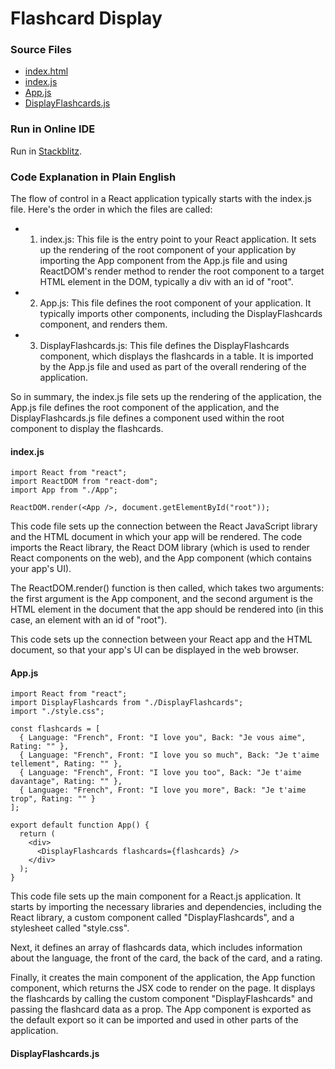 # Flashcard Display


### Source Files

- [index.html](https://github.com/jonfernq/React-Flashcards/blob/main/DisplayFlashcards/index.html)
- [index.js](https://github.com/jonfernq/React-Flashcards/blob/main/DisplayFlashcards/index.js)
- [App.js](https://github.com/jonfernq/React-Flashcards/blob/main/DisplayFlashcards/App.js)
- [DisplayFlashcards.js](https://github.com/jonfernq/React-Flashcards/blob/main/DisplayFlashcards/DisplayFlashcards.js)

### Run in Online IDE

Run in [Stackblitz](https://stackblitz.com/edit/react-zcmx57?file=src%2FApp.js).

### Code Explanation in Plain English

The flow of control in a React application typically starts with the index.js file. Here's the order in which the files are called:

- 1. index.js: This file is the entry point to your React application. It sets up the rendering of the root component of your application by importing the App component from the App.js file and using ReactDOM's render method to render the root component to a target HTML element in the DOM, typically a div with an id of "root".

- 2. App.js: This file defines the root component of your application. It typically imports other components, including the DisplayFlashcards component, and renders them.

- 3. DisplayFlashcards.js: This file defines the DisplayFlashcards component, which displays the flashcards in a table. It is imported by the App.js file and used as part of the overall rendering of the application.

So in summary, the index.js file sets up the rendering of the application, the App.js file defines the root component of the application, and the DisplayFlashcards.js file defines a component used within the root component to display the flashcards.


#### index.js

```
import React from "react";
import ReactDOM from "react-dom";
import App from "./App";

ReactDOM.render(<App />, document.getElementById("root"));
```
This code file sets up the connection between the React JavaScript library and the HTML document in which your app will be rendered. The code imports the React library, the React DOM library (which is used to render React components on the web), and the App component (which contains your app's UI).

The ReactDOM.render() function is then called, which takes two arguments: the first argument is the App component, and the second argument is the HTML element in the document that the app should be rendered into (in this case, an element with an id of "root").

This code sets up the connection between your React app and the HTML document, so that your app's UI can be displayed in the web browser.


#### App.js

```
import React from "react";
import DisplayFlashcards from "./DisplayFlashcards";
import "./style.css";

const flashcards = [
  { Language: "French", Front: "I love you", Back: "Je vous aime", Rating: "" },
  { Language: "French", Front: "I love you so much", Back: "Je t'aime tellement", Rating: "" },
  { Language: "French", Front: "I love you too", Back: "Je t'aime davantage", Rating: "" },
  { Language: "French", Front: "I love you more", Back: "Je t'aime trop", Rating: "" }
];

export default function App() {
  return (
    <div>
      <DisplayFlashcards flashcards={flashcards} />
    </div>
  );
}
```

This code file sets up the main component for a React.js application. It starts by importing the necessary libraries and dependencies, including the React library, a custom component called "DisplayFlashcards", and a stylesheet called "style.css".

Next, it defines an array of flashcards data, which includes information about the language, the front of the card, the back of the card, and a rating.

Finally, it creates the main component of the application, the App function component, which returns the JSX code to render on the page. It displays the flashcards by calling the custom component "DisplayFlashcards" and passing the flashcard data as a prop. The App component is exported as the default export so it can be imported and used in other parts of the application.

#### DisplayFlashcards.js 


